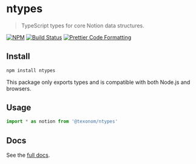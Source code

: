# ntypes

> TypeScript types for core Notion data structures.

[![NPM](https://img.shields.io/npm/v/@texonom/ntypes.svg)](https://www.npmjs.com/package/@texonom/ntypes) [![Build Status](https://github.com/texonom/notion-node/actions/workflows/test.yml/badge.svg)](https://github.com/texonom/notion-node/actions/workflows/test.yml) [![Prettier Code Formatting](https://img.shields.io/badge/code_style-prettier-brightgreen.svg)](https://prettier.io)

## Install

```bash
npm install ntypes
```

This package only exports types and is compatible with both Node.js and browsers.

## Usage

```ts
import * as notion from '@texonom/ntypes'
```

## Docs

See the [full docs](https://github.com/texonom/notion-node).

